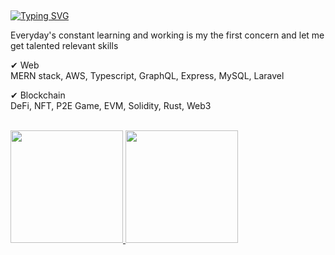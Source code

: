 ##

[![Typing SVG](https://readme-typing-svg.herokuapp.com?color=%2336BCF7&center=true&vCenter=true&width=600&lines=Hello+|+Hola+|Bonjour+|Привет+|你好+|こんにちは+|नमस्ते;+Welcome+to+my+profile+🌍 )](https://git.io/typing-svg)
<!-- | Hola | Olá | Bonjour | Привет | 你好 | こんにちは | أهلا | नमस्ते -->

Everyday's constant learning and working is my the first concern and let me get talented relevant skills

✔ Web  
   MERN stack, AWS, Typescript, GraphQL, Express, MySQL, Laravel  
   
✔ Blockchain  
   DeFi, NFT, P2E Game, EVM, Solidity, Rust, Web3
  
<div align="center">
<br/>
</div>

  <a href="https://github.com/cryptopanda430">
  <img height="180em" src="https://github-readme-stats.vercel.app/api?username=cryptopanda430&show_icons=true&theme=codeSTACKr&include_all_commits=true&count_private=true"/>
  <img height="180em" src="https://github-readme-stats.vercel.app/api/top-langs/?username=cryptopanda430&layout=compact&langs_count=7&theme=github_dark"/>
</div>
  
  ## 

<!--
<p align="center">
  <a href="https://github.com/cryptopanda430"><img src="https://readme-typing-svg.herokuapp.com/?lines=Senior%20Blockchain%20developer;Web%20and%20Mobile%20Expert;5%2B%20years%20of%20rich%20experience;Always%20learning%20new%20tech&font=Pacifico&center=true&width=650&height=120&color=58a6ff&vCenter=true&size=45%22"></a>
</p>
-->
 
<!-- <img alt="Thanks for visiting my profile!" width="100%" src="https://raw.githubusercontent.com/BrunnerLivio/brunnerlivio/master/images/marquee.svg" /> -->


